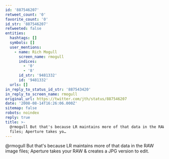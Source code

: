 ```yaml
---
id: '887546207'
retweet_count: '0'
favorite_count: '0'
id_str: '887546207'
retweeted: false
entities:
  hashtags: []
  symbols: []
  user_mentions:
    - name: Rich Mogull
      screen_name: rmogull
      indices:
        - '0'
        - '8'
      id_str: '9481332'
      id: '9481332'
  urls: []
in_reply_to_status_id_str: '887543420'
in_reply_to_screen_name: rmogull
original_url: https://twitter.com/jth/status/887546207
date: '2008-08-14T16:26:06.000Z'
sitemap: false
robots: noindex
reply: true
title: >-
  @rmogull But that's because LR maintains more of that data in the RAW image
  files; Aperture takes yo…
---
```


@rmogull But that's because LR maintains more of that data in the RAW image files; Aperture takes your RAW & creates a JPG version to edit.
